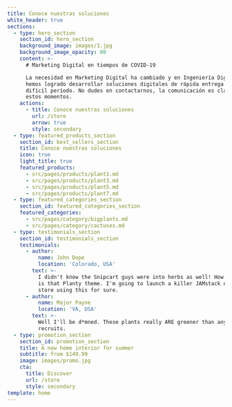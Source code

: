 ```yaml
---
title: Conoce nuestras soluciones
white_header: true
sections:
  - type: hero_section
    section_id: hero_section
    background_image: images/1.jpg
    background_image_opacity: 80
    content: >-
      # Marketing Digital en tiempos de COVID-19

      La necesidad en Marketing Digital ha cambiado y en Ingeniería Digital
      hemos logrado desarrollar soluciones digitales de rápida entrega para este
      difícil período. No dudes en contactarnos, la comunicación es clave en
      estos momentos.
    actions:
      - title: Conoce nuestras soluciones
        url: /store
        arrow: true
        style: secondary
  - type: featured_products_section
    section_id: best_sellers_section
    title: Conoce nuestras soluciones
    icon: true
    light_title: true
    featured_products:
      - src/pages/products/plant1.md
      - src/pages/products/plant3.md
      - src/pages/products/plant5.md
      - src/pages/products/plant7.md
  - type: featured_categories_section
    section_id: featured_categories_section
    featured_categories:
      - src/pages/category/bigplants.md
      - src/pages/category/cactuses.md
  - type: testimonials_section
    section_id: testimonials_section
    testimonials:
      - author:
          name: John Dope
          location: 'Colorado, USA'
        text: >-
          I didn't know the Snipcart guys were into herbs as well! How beautiful
          is that Planty theme. I'm going to launch a killer JAMstack e-commerce
          store using this for sure.
      - author:
          name: Major Payne
          location: 'VA, USA'
        text: >-
          Well I'll be d*mned. These plants really ARE greener than any of my
          recruits.
  - type: promotion_section
    section_id: promotion_section
    title: A new home interior for summer
    subtitle: from $149.99
    image: images/promo.jpg
    cta:
      title: Discover
      url: /store
      style: secondary
template: home
---
```

